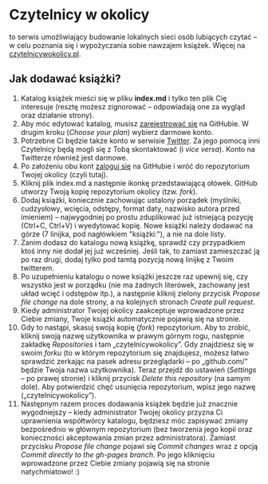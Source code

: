 # Czytelnicy w okolicy

to serwis umożliwiający budowanie lokalnych sieci osób lubiących czytać – w celu poznania się i wypożyczania sobie nawzajem książek. Więcej na [czytelnicywokolicy.pl](http://czytelnicywokolicy.pl).

## Jak dodawać książki?

1. Katalog książek mieści się w pliku **index.md** i tylko ten plik Cię interesuje (resztę możesz zignorować – odpowiadają one za wygląd oraz działanie strony).
2. Aby móc edytować katalog, musisz [zarejestrować się](https://github.com/join) na GitHubie. W drugim kroku (*Choose your plan*) wybierz darmowe konto.
3. Potrzebne Ci będzie także konto w serwisie [Twitter](https://twitter.com). Za jego pomocą inni Czytelnicy będą mogli się z Tobą skontaktować (i *vice versa*). Konto na Twitterze również jest darmowe.
4. Po założeniu obu kont [zaloguj się](https://github.com/login) na GitHubie i wróć do repozytorium Twojej okolicy (czyli tutaj).
5. Kliknij plik index.md a następnie ikonkę przedstawiającą ołówek. GitHub utworzy Twoją kopię repozytorium okolicy (tzw. *fork*).
6. Dodaj książki, koniecznie zachowując ustalony porządek (myślniki, cudzysłowy, wcięcia, odstępy, format daty, nazwisko autora przed imieniem) – najwygodniej po prostu zduplikować już istniejącą pozycję (Ctrl+C, Ctrl+V) i wyedytować kopię. Nowe książki należy dodawać na górze (7 linijka, pod nagłówkiem "książki:"), a nie na dole listy.
7. Zanim dodasz do katalogu nową książkę, sprawdź czy przypadkiem ktoś inny nie dodał jej już wcześniej. Jeśli tak, to zamiast zamieszczać ją po raz drugi, dodaj tylko pod tamtą pozycją nową linijkę z Twoim twitterem.
8. Po uzupełnieniu katalogu o nowe książki jeszcze raz upewnij się, czy wszystko jest w porządku (nie ma żadnych literówek, zachowany jest układ wcięć i odstępów itp.), a następnie kliknij zielony przycisk *Propose file change* na dole strony, a na kolejnych stronach *Create pull request*.
9. Kiedy administrator Twojej okolicy zaakceptuje wprowadzone przez Ciebie zmiany, Twoje książki automatycznie pojawią się na stronie. 
10. Gdy to nastąpi, skasuj swoją kopię (*fork*) repozytorium. Aby to zrobić, kliknij swoją nazwę użytkownika w prawym górnym rogu, następnie zakładkę *Repositories* i tam „czytelnicywokolicy”. Gdy znajdziesz się w swoim *forku* (to w którym repozytorium się znajdujesz, możesz łatwo sprawdzić zerkając na pasek adresu przeglądarki – po „github.com/” będzie Twoja nazwa użytkownika). Teraz przejdź do ustawień (*Settings* – po prawej stronie) i kliknij przycisk *Delete this repository* (na samym dole). Aby potwierdzić chęć usunięcia repozytorium, wpisz jego nazwę („czytelnicywokolicy”).
11. Następnym razem proces dodawania książek będzie już znacznie wygodniejszy – kiedy administrator Twojej okolicy przyzna Ci uprawnienia współtwórcy katalogu, będziesz móc zapisywać zmiany bezpośrednio w głównym repozytorium (bez tworzenia jego kopii oraz konieczności akceptowania zmian przez administratora). Zamiast przycisku *Propose file change* pojawi się *Commit changes* wraz z opcją *Commit directly to the gh-pages branch*. Po jego kliknięciu wprowadzone przez Ciebie zmiany pojawią się na stronie natychmiatowo! :)